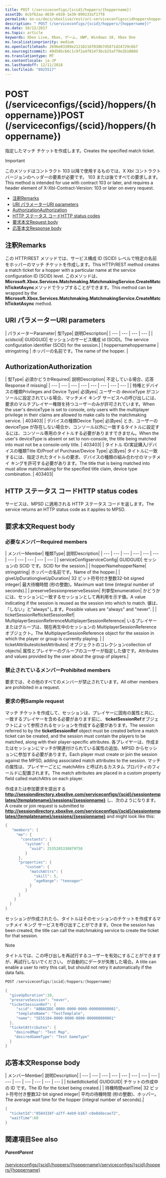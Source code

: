 ```yaml
---
title: POST (/serviceconfigs/{scid}/hoppers/{hoppername})
assetID: 8cbf62aa-d639-e920-1e39-099133af17f8
permalink: en-us/docs/xboxlive/rest/uri-serviceconfigsscidhoppershoppernamepost.html
description: " POST (/serviceconfigs/{scid}/hoppers/{hoppername})"
ms.date: 10/12/2017
ms.topic: article
keywords: Xbox Live, Xbox, ゲーム, UWP, Windows 10, Xbox One
ms.localizationpriority: medium
ms.openlocfilehash: 2696e03389e21210216f038b7d5871d24729c6b7
ms.sourcegitcommit: 49d58bc66c1c9f2a4f81473bcb25af79e2b1088d
ms.translationtype: MT
ms.contentlocale: ja-JP
ms.lasthandoff: 12/11/2018
ms.locfileid: "8925517"
---
```

# <a name="post-serviceconfigsscidhoppershoppername"></a><span data-ttu-id="1240d-104">POST (/serviceconfigs/{scid}/hoppers/{hoppername})</span><span class="sxs-lookup"><span data-stu-id="1240d-104">POST (/serviceconfigs/{scid}/hoppers/{hoppername})</span></span>

<span data-ttu-id="1240d-105">指定したマッチ チケットを作成します。</span><span class="sxs-lookup"><span data-stu-id="1240d-105">Creates the specified match ticket.</span></span>

> [!IMPORTANT]
> <span data-ttu-id="1240d-106">このメソッドはコントラクト 103 以降で使用するものでは、X Xbl コントラクト バージョンのヘッダーの要素が必要です。 103 または後ですべての要求します。</span><span class="sxs-lookup"><span data-stu-id="1240d-106">This method is intended for use with contract 103 or later, and requires a header element of X-Xbl-Contract-Version: 103 or later on every request.</span></span>

  * [<span data-ttu-id="1240d-107">注釈</span><span class="sxs-lookup"><span data-stu-id="1240d-107">Remarks</span></span>](#ID4ET)
  * [<span data-ttu-id="1240d-108">URI パラメーター</span><span class="sxs-lookup"><span data-stu-id="1240d-108">URI parameters</span></span>](#ID4E5)
  * [<span data-ttu-id="1240d-109">Authorization</span><span class="sxs-lookup"><span data-stu-id="1240d-109">Authorization</span></span>](#ID4EJB)
  * [<span data-ttu-id="1240d-110">HTTP ステータス コード</span><span class="sxs-lookup"><span data-stu-id="1240d-110">HTTP status codes</span></span>](#ID4E3C)
  * [<span data-ttu-id="1240d-111">要求本文</span><span class="sxs-lookup"><span data-stu-id="1240d-111">Request body</span></span>](#ID4EFD)
  * [<span data-ttu-id="1240d-112">応答本文</span><span class="sxs-lookup"><span data-stu-id="1240d-112">Response body</span></span>](#ID4E3G)

<a id="ID4ET"></a>


## <a name="remarks"></a><span data-ttu-id="1240d-113">注釈</span><span class="sxs-lookup"><span data-stu-id="1240d-113">Remarks</span></span>

<span data-ttu-id="1240d-114">この HTTP/REST メソッドでは、サービス構成 ID (SCID) レベルで特定の名前をホッパーのマッチ チケットを作成します。</span><span class="sxs-lookup"><span data-stu-id="1240d-114">This HTTP/REST method creates a match ticket for a hopper with a particular name at the service configuration ID (SCID) level.</span></span> <span data-ttu-id="1240d-115">このメソッドは、 **Microsoft.Xbox.Services.Matchmaking.MatchmakingService.CreateMatchTicketAsync**メソッドでラップすることができます。</span><span class="sxs-lookup"><span data-stu-id="1240d-115">This method can be wrapped by the **Microsoft.Xbox.Services.Matchmaking.MatchmakingService.CreateMatchTicketAsync** method.</span></span>  
<a id="ID4E5"></a>


## <a name="uri-parameters"></a><span data-ttu-id="1240d-116">URI パラメーター</span><span class="sxs-lookup"><span data-stu-id="1240d-116">URI parameters</span></span>

| <span data-ttu-id="1240d-117">パラメーター</span><span class="sxs-lookup"><span data-stu-id="1240d-117">Parameter</span></span>| <span data-ttu-id="1240d-118">型</span><span class="sxs-lookup"><span data-stu-id="1240d-118">Type</span></span>| <span data-ttu-id="1240d-119">説明</span><span class="sxs-lookup"><span data-stu-id="1240d-119">Description</span></span>|
| --- | --- | --- | --- |
| <span data-ttu-id="1240d-120">scid</span><span class="sxs-lookup"><span data-stu-id="1240d-120">scid</span></span>| <span data-ttu-id="1240d-121">GUID</span><span class="sxs-lookup"><span data-stu-id="1240d-121">GUID</span></span>| <span data-ttu-id="1240d-122">セッションのサービス構成 id (SCID)。</span><span class="sxs-lookup"><span data-stu-id="1240d-122">The service configuration identifier (SCID) for the session.</span></span>|
| <span data-ttu-id="1240d-123">hoppername</span><span class="sxs-lookup"><span data-stu-id="1240d-123">hoppername</span></span> | <span data-ttu-id="1240d-124">string</span><span class="sxs-lookup"><span data-stu-id="1240d-124">string</span></span> | <span data-ttu-id="1240d-125">ホッパーの名前です。</span><span class="sxs-lookup"><span data-stu-id="1240d-125">The name of the hopper.</span></span> |

<a id="ID4EJB"></a>


## <a name="authorization"></a><span data-ttu-id="1240d-126">Authorization</span><span class="sxs-lookup"><span data-stu-id="1240d-126">Authorization</span></span>

| <span data-ttu-id="1240d-127">型</span><span class="sxs-lookup"><span data-stu-id="1240d-127">Type</span></span>| <span data-ttu-id="1240d-128">必須かどうか</span><span class="sxs-lookup"><span data-stu-id="1240d-128">Required</span></span>| <span data-ttu-id="1240d-129">説明</span><span class="sxs-lookup"><span data-stu-id="1240d-129">Description</span></span>| <span data-ttu-id="1240d-130">不足している場合、応答</span><span class="sxs-lookup"><span data-stu-id="1240d-130">Response if missing</span></span>|
| --- | --- | --- | --- | --- | --- | --- | --- |
| <span data-ttu-id="1240d-131">特権とデバイスの種類</span><span class="sxs-lookup"><span data-stu-id="1240d-131">Privileges and Device Type</span></span>| <span data-ttu-id="1240d-132">必須</span><span class="sxs-lookup"><span data-stu-id="1240d-132">yes</span></span>| <span data-ttu-id="1240d-133">ユーザーの deviceType がコンソールに設定されている場合、マッチメイ キング サービスへの呼び出しには、要求のマルチプレイヤー権限を持つユーザーのみが許可されています。</span><span class="sxs-lookup"><span data-stu-id="1240d-133">When the user's deviceType is set to console, only users with the multiplayer privilege in their claims are allowed to make calls to the matchmaking service.</span></span> | <span data-ttu-id="1240d-134">403</span><span class="sxs-lookup"><span data-stu-id="1240d-134">403</span></span>|
| <span data-ttu-id="1240d-135">デバイスの種類</span><span class="sxs-lookup"><span data-stu-id="1240d-135">Device Type</span></span>| <span data-ttu-id="1240d-136">必須</span><span class="sxs-lookup"><span data-stu-id="1240d-136">yes</span></span>| <span data-ttu-id="1240d-137">とき、ユーザーの deviceType が存在しない場合か、コンソール以外に一致するタイトルに設定するには、コンソール専用のタイトルする必要がありますできません。</span><span class="sxs-lookup"><span data-stu-id="1240d-137">When the user's deviceType is absent or set to non-console, the title being matched into must not be a console-only title.</span></span> | <span data-ttu-id="1240d-138">403</span><span class="sxs-lookup"><span data-stu-id="1240d-138">403</span></span>|
| <span data-ttu-id="1240d-139">タイトル ID/実証購入/デバイスの種類</span><span class="sxs-lookup"><span data-stu-id="1240d-139">Title ID/Proof of Purchase/Device Type</span></span>| <span data-ttu-id="1240d-140">必須</span><span class="sxs-lookup"><span data-stu-id="1240d-140">yes</span></span>| <span data-ttu-id="1240d-141">タイトルに一致するには、指定されたタイトルの要求、デバイスの種類の組み合わせのマッチメイ キングを許可する必要があります。</span><span class="sxs-lookup"><span data-stu-id="1240d-141">The title that is being matched into must allow matchmaking for the specified title claim, device type combination.</span></span> | <span data-ttu-id="1240d-142">403</span><span class="sxs-lookup"><span data-stu-id="1240d-142">403</span></span>|

<a id="ID4E3C"></a>


## <a name="http-status-codes"></a><span data-ttu-id="1240d-143">HTTP ステータス コード</span><span class="sxs-lookup"><span data-stu-id="1240d-143">HTTP status codes</span></span>
<span data-ttu-id="1240d-144">サービスは、MPSD に適用される HTTP ステータス コードを返します。</span><span class="sxs-lookup"><span data-stu-id="1240d-144">The service returns an HTTP status code as it applies to MPSD.</span></span>  
<a id="ID4EFD"></a>


## <a name="request-body"></a><span data-ttu-id="1240d-145">要求本文</span><span class="sxs-lookup"><span data-stu-id="1240d-145">Request body</span></span>

<a id="ID4ELD"></a>


### <a name="required-members"></a><span data-ttu-id="1240d-146">必要なメンバー</span><span class="sxs-lookup"><span data-stu-id="1240d-146">Required members</span></span>

| <span data-ttu-id="1240d-147">メンバー</span><span class="sxs-lookup"><span data-stu-id="1240d-147">Member</span></span>| <span data-ttu-id="1240d-148">種類</span><span class="sxs-lookup"><span data-stu-id="1240d-148">Type</span></span>| <span data-ttu-id="1240d-149">説明</span><span class="sxs-lookup"><span data-stu-id="1240d-149">Description</span></span>|
| --- | --- | --- | --- | --- | --- | --- | --- | --- | --- | --- |
| <span data-ttu-id="1240d-150">serviceConfig</span><span class="sxs-lookup"><span data-stu-id="1240d-150">serviceConfig</span></span>| <span data-ttu-id="1240d-151">GUID</span><span class="sxs-lookup"><span data-stu-id="1240d-151">GUID</span></span>| <span data-ttu-id="1240d-152">セッションの SCID です。</span><span class="sxs-lookup"><span data-stu-id="1240d-152">SCID for the session.</span></span>|
| <span data-ttu-id="1240d-153">hopperName</span><span class="sxs-lookup"><span data-stu-id="1240d-153">hopperName</span></span>| <span data-ttu-id="1240d-154">string</span><span class="sxs-lookup"><span data-stu-id="1240d-154">string</span></span>| <span data-ttu-id="1240d-155">ホッパーの名前です。</span><span class="sxs-lookup"><span data-stu-id="1240d-155">Name of the hopper.</span></span>|
| <span data-ttu-id="1240d-156">giveUpDuration</span><span class="sxs-lookup"><span data-stu-id="1240d-156">giveUpDuration</span></span>| <span data-ttu-id="1240d-157">32 ビット符号付き整数</span><span class="sxs-lookup"><span data-stu-id="1240d-157">32-bit signed integer</span></span>| <span data-ttu-id="1240d-158">最大待機時間 (秒の整数)。</span><span class="sxs-lookup"><span data-stu-id="1240d-158">Maximum wait time (integral number of seconds).</span></span>|
| <span data-ttu-id="1240d-159">preserveSession</span><span class="sxs-lookup"><span data-stu-id="1240d-159">preserveSession</span></span>| <span data-ttu-id="1240d-160">列挙型</span><span class="sxs-lookup"><span data-stu-id="1240d-160">enumeration</span></span>| <span data-ttu-id="1240d-161">かどうかには、セッションに一致するセッションとして再利用を示す値。</span><span class="sxs-lookup"><span data-stu-id="1240d-161">A value indicating if the session is reused as the session into which to match.</span></span> <span data-ttu-id="1240d-162">値は、「しない」と"always"します。</span><span class="sxs-lookup"><span data-stu-id="1240d-162">Possible values are "always" and "never".</span></span> |
| <span data-ttu-id="1240d-163">ticketSessionRef</span><span class="sxs-lookup"><span data-stu-id="1240d-163">ticketSessionRef</span></span>| <span data-ttu-id="1240d-164">MultiplayerSessionReference</span><span class="sxs-lookup"><span data-stu-id="1240d-164">MultiplayerSessionReference</span></span>| <span data-ttu-id="1240d-165">いるプレイヤーまたはグループは、現在再生中のセッションの MultiplayerSessionReference オブジェクト。</span><span class="sxs-lookup"><span data-stu-id="1240d-165">The MultiplayerSessionReference object for the session in which the player or group is currently playing.</span></span> |
| <span data-ttu-id="1240d-166">ticketAttributes</span><span class="sxs-lookup"><span data-stu-id="1240d-166">ticketAttributes</span></span>| <span data-ttu-id="1240d-167">オブジェクトのコレクション</span><span class="sxs-lookup"><span data-stu-id="1240d-167">collection of objects</span></span>| <span data-ttu-id="1240d-168">属性とプレイヤーのグループのユーザーが指定した値です。</span><span class="sxs-lookup"><span data-stu-id="1240d-168">Attributes and values provided by the user about the group of players.</span></span>|

<a id="ID4EXF"></a>


### <a name="prohibited-members"></a><span data-ttu-id="1240d-169">禁止されているメンバー</span><span class="sxs-lookup"><span data-stu-id="1240d-169">Prohibited members</span></span>

<span data-ttu-id="1240d-170">要求では、その他のすべてのメンバーが禁止されています。</span><span class="sxs-lookup"><span data-stu-id="1240d-170">All other members are prohibited in a request.</span></span>

<a id="ID4ECG"></a>


### <a name="sample-request"></a><span data-ttu-id="1240d-171">要求の例</span><span class="sxs-lookup"><span data-stu-id="1240d-171">Sample request</span></span>

<span data-ttu-id="1240d-172">マッチ チケットを作成して、セッションは、プレイヤーに固有の属性と共に、一致するプレイヤーを含める必要があります前に、 **ticketSessionRef**オブジェクトによって参照されるセッションを作成する必要があります。</span><span class="sxs-lookup"><span data-stu-id="1240d-172">The session referred to by the **ticketSessionRef** object must be created before a match ticket can be created, and the session must contain the players to be matched, along with their player-specific attributes.</span></span> <span data-ttu-id="1240d-173">各プレイヤーは、作成またはセッションにマッチが関連付けられている属性の追加、MPSD からセッションに参加する必要があります。</span><span class="sxs-lookup"><span data-stu-id="1240d-173">Each player must create or join the session against the MPSD, adding associated match attributes to the session.</span></span> <span data-ttu-id="1240d-174">マッチの属性は、プレイヤーごとに matchAttrs と呼ばれるカスタム プロパティのフィールドに配置されます。</span><span class="sxs-lookup"><span data-stu-id="1240d-174">The match attributes are placed in a custom property field called matchAttrs on each player.</span></span>

<span data-ttu-id="1240d-175">作成または参加要求を提出する**http://sessiondirectory.xboxlive.com/serviceconfigs/{scid}/sessiontemplates/{templatename}/sessions/{sessionname}** し、次のようになります。</span><span class="sxs-lookup"><span data-stu-id="1240d-175">A create or join request is submitted to **http://sessiondirectory.xboxlive.com/serviceconfigs/{scid}/sessiontemplates/{templatename}/sessions/{sessionname}** and might look like this:</span></span>


```cpp
{
   "members": {
     "me": {
       "constants": {
         "system": {
           "xuid": 2535285330879750
         }
      },
      "properties": {
         "custom": {
           "matchAttrs": {
             "skill": 5,
             "ageRange": "teenager"
           }
         }
      }
    }
  }
}

```


<span data-ttu-id="1240d-176">セッションが作成されたら、タイトルはそのセッションのチケットを作成するマッチメイ キング サービスを呼び出すことができます。</span><span class="sxs-lookup"><span data-stu-id="1240d-176">Once the session has been created, the title can call the matchmaking service to create the ticket for that session.</span></span>


> [!NOTE] 
> <span data-ttu-id="1240d-177">タイトルでは、この呼び出しを再試行するユーザーを有効にすることができますが、再試行しないでください。 が自動的にデータが失敗した場合。</span><span class="sxs-lookup"><span data-stu-id="1240d-177">A title can enable a user to retry this call, but should not retry it automatically if the data fails.</span></span>  



```cpp
POST /serviceconfigs/{scid}/hoppers/{hoppername}

{
  "giveUpDuration":10,
  "preserveSession": "never",
  "ticketSessionRef": {
     "scid": "ABBACDDC-0000-0000-0000-000000000001",  
     "templateName": "TestTemplate",
     "name": "5E55104-0000-0000-0000-000000000001"
  },
  "ticketAttributes": {
    "desiredMap": "Test Map",
    "desiredGameType": "Test GameType"
  }
}

```


<a id="ID4E3G"></a>


## <a name="response-body"></a><span data-ttu-id="1240d-178">応答本文</span><span class="sxs-lookup"><span data-stu-id="1240d-178">Response body</span></span>

| <span data-ttu-id="1240d-179">メンバー</span><span class="sxs-lookup"><span data-stu-id="1240d-179">Member</span></span>| <span data-ttu-id="1240d-180">説明</span><span class="sxs-lookup"><span data-stu-id="1240d-180">Description</span></span>|
| --- | --- | --- | --- | --- | --- | --- | --- | --- | --- | --- | --- | --- | --- |
| <span data-ttu-id="1240d-181">ticketId</span><span class="sxs-lookup"><span data-stu-id="1240d-181">ticketId</span></span>| <span data-ttu-id="1240d-182">GUID</span><span class="sxs-lookup"><span data-stu-id="1240d-182">GUID</span></span>| <span data-ttu-id="1240d-183">チケットの作成中の ID です。</span><span class="sxs-lookup"><span data-stu-id="1240d-183">The ID for the ticket being created.</span></span>|
| <span data-ttu-id="1240d-184">待機時間</span><span class="sxs-lookup"><span data-stu-id="1240d-184">waitTime</span></span>| <span data-ttu-id="1240d-185">32 ビット符号付き整数</span><span class="sxs-lookup"><span data-stu-id="1240d-185">32-bit signed integer</span></span>| <span data-ttu-id="1240d-186">平均の待機時間 (秒の整数)、ホッパー。</span><span class="sxs-lookup"><span data-stu-id="1240d-186">The average wait time for the hopper (integral number of seconds).</span></span>|


```cpp
{
  "ticketId":"0584338f-a2ff-4eb9-b167-c0e8ddecae72",
  "waitTime":60
}

```


<a id="ID4EHAAC"></a>


## <a name="see-also"></a><span data-ttu-id="1240d-187">関連項目</span><span class="sxs-lookup"><span data-stu-id="1240d-187">See also</span></span>

<a id="ID4EJAAC"></a>


##### <a name="parent"></a><span data-ttu-id="1240d-188">Parent</span><span class="sxs-lookup"><span data-stu-id="1240d-188">Parent</span></span>  

[<span data-ttu-id="1240d-189">/serviceconfigs/{scid}/hoppers/{hoppername}</span><span class="sxs-lookup"><span data-stu-id="1240d-189">/serviceconfigs/{scid}/hoppers/{hoppername}</span></span>](uri-serviceconfigsscidhoppershoppername.md)
